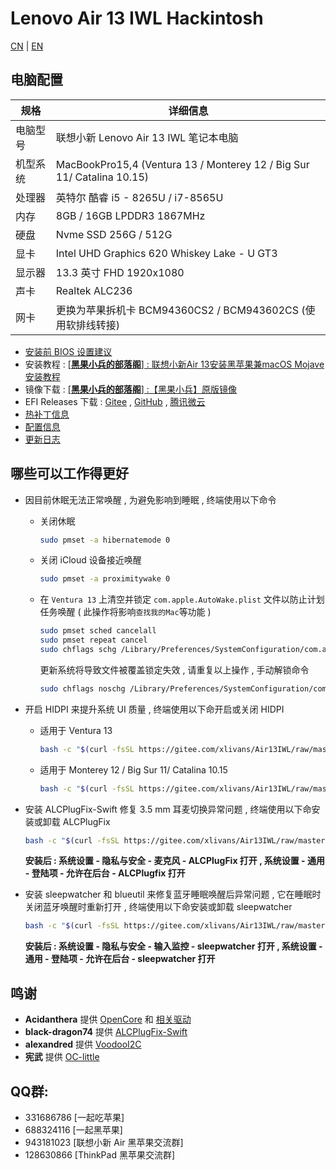 # Lenovo Air 13 IWL Hackintosh
[CN](ReadMe.md) | [EN](ReadMe-En.md)

## 电脑配置

| 规格     | 详细信息                                                     |
| -------- | ------------------------------------------------------------ |
| 电脑型号 | 联想小新 Lenovo Air 13 IWL 笔记本电脑 |
| 机型系统 | MacBookPro15,4 (Ventura 13 / Monterey 12 / Big Sur 11/ Catalina 10.15) |
| 处理器   | 英特尔 酷睿 i5 - 8265U / i7-8565U |
| 内存     | 8GB / 16GB LPDDR3 1867MHz |
| 硬盘     | Nvme SSD 256G / 512G |
| 显卡     | Intel UHD Graphics 620 Whiskey Lake - U GT3 |
| 显示器   | 13.3 英寸 FHD 1920x1080 |
| 声卡     | Realtek ALC236 |
| 网卡     | 更换为苹果拆机卡 BCM94360CS2 / BCM943602CS (使用软排线转接) |
- [安装前 BIOS 设置建议](BIOSConfig.md)
- 安装教程 : [[**黑果小兵的部落阁**] : 联想小新Air 13安装黑苹果兼macOS Mojave安装教程](https://blog.daliansky.net/Lenovo-Xiaoxin-Air-13-macOS-Mojave-installation-tutorial.html)
- 镜像下载 : [[**黑果小兵的部落阁**] :【黑果小兵】原版镜像](https://blog.daliansky.net/categories/下载/镜像/)
- EFI Releases 下载 : [Gitee](https://gitee.com/xlivans/Air13IWL/releases) , [GitHub](https://github.com/daliansky/Lenovo-Air13-IWL-Hackintosh/releases) , [腾讯微云](https://share.weiyun.com/5yMO9jB)
- [热补丁信息](HotPatch/ReadMe.md)
- [配置信息](Config.md)
- [更新日志](Changelog.md)

## 哪些可以工作得更好
- 因目前休眠无法正常唤醒 , 为避免影响到睡眠 , 终端使用以下命令
  - 关闭休眠
    ```bash
    sudo pmset -a hibernatemode 0
    ```
  - 关闭 iCloud 设备接近唤醒
    ```bash
    sudo pmset -a proximitywake 0
    ```
  - 在 `Ventura 13` 上清空并锁定 `com.apple.AutoWake.plist` ⽂件以防止计划任务唤醒 ( 此操作将影响`查找我的Mac`等功能 )
    ```bash 
    sudo pmset sched cancelall
    sudo pmset repeat cancel
    sudo chflags schg /Library/Preferences/SystemConfiguration/com.apple.AutoWake.plist
    ```
    更新系统将导致⽂件被覆盖锁定失效 , 请重复以上操作 , 手动解锁命令
    ```bash 
    sudo chflags noschg /Library/Preferences/SystemConfiguration/com.apple.AutoWake.plist
    ```
    
- 开启 HIDPI 来提升系统 UI 质量 , 终端使用以下命开启或关闭 HIDPI
  - 适用于 Ventura 13
    ```bash
    bash -c "$(curl -fsSL https://gitee.com/xlivans/Air13IWL/raw/master/Tools/Air13IWL-HiDPI-Ventura.sh)"
    ```
  - 适用于 Monterey 12 / Big Sur 11/ Catalina 10.15
    ```bash
    bash -c "$(curl -fsSL https://gitee.com/xlivans/Air13IWL/raw/master/Tools/Air13IWL-HiDPI.sh)"
    ```

- 安装 ALCPlugFix-Swift 修复 3.5 mm 耳麦切换异常问题 , 终端使用以下命安装或卸载 ALCPlugFix
  ```bash 
  bash -c "$(curl -fsSL https://gitee.com/xlivans/Air13IWL/raw/master/Tools/Air13IWL-ALCPlugFix.sh)"
  ```
  **安装后 : 系统设置 - 隐私与安全 - 麦克风 - ALCPlugFix 打开 , 系统设置 - 通用 - 登陆项 - 允许在后台 - ALCPlugfix 打开**

- 安装 sleepwatcher 和 blueutil 来修复蓝牙睡眠唤醒后异常问题 , 它在睡眠时关闭蓝牙唤醒时重新打开 , 终端使用以下命安装或卸载 sleepwatcher
  ```bash
  bash -c "$(curl -fsSL https://gitee.com/xlivans/Air13IWL/raw/master/Tools/BlueSleepFix.sh)"
  ```
  **安装后 : 系统设置 - 隐私与安全 - 输入监控 - sleepwatcher 打开 , 系统设置 - 通用 - 登陆项 - 允许在后台 - sleepwatcher 打开**

## 鸣谢
- **Acidanthera** 提供 [OpenCore](https://github.com/acidanthera/OpenCorePkg) 和 [相关驱动](https://github.com/acidanthera)
- **black-dragon74** 提供 [ALCPlugFix-Swift](https://github.com/black-dragon74/ALCPlugFix-Swift)
- **alexandred** 提供 [VoodooI2C](https://github.com/VoodooI2C/VoodooI2C/)
- **宪武** 提供 [OC-little](https://github.com/daliansky/OC-little)

## QQ群:
- 331686786 [一起吃苹果]
- 688324116 [一起黑苹果]
- 943181023 [联想小新 Air 黑苹果交流群]
- 128630866 [ThinkPad 黑苹果交流群]

